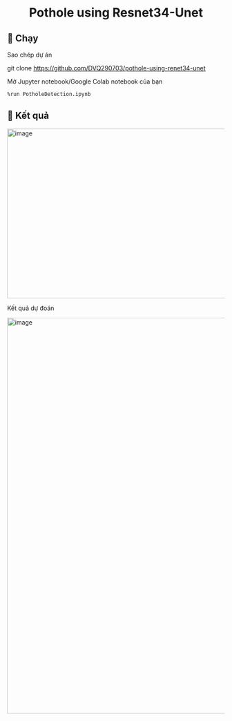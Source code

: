 <div align="center">

# Pothole using Resnet34-Unet

</div>

## 🏃 **Chạy**

Sao chép dự án<br>

git clone https://github.com/DVQ290703/pothole-using-renet34-unet<br>

Mở Jupyter notebook/Google Colab notebook của bạn<br>

```bash
%run PotholeDetection.ipynb
```

## 🚩 **Kết quả**

<img width="1010" height="393" alt="image" src="https://github.com/user-attachments/assets/44576029-217e-4286-bbcc-13810e762027" /><br>


Kết quả dự đoán

<img width="1990" height="917" alt="image" src="https://github.com/user-attachments/assets/bef66ebc-c644-4a4c-bd48-ca9c3d8e0ba7" />




